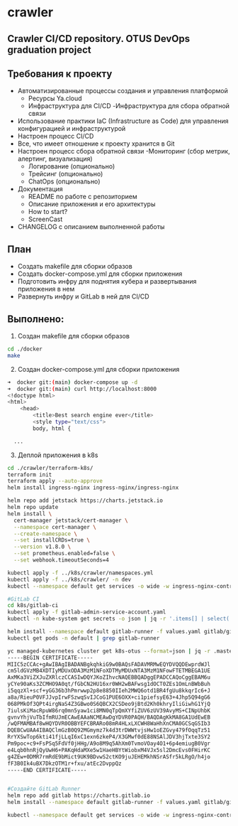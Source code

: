 # crawler
## Crawler CI/CD repository. OTUS DevOps graduation project

## Требования к проекту
- Автоматизированные процессы создания и управления платформой
  - Ресурсы Ya.cloud
  - Инфраструктура для CI/CD
  -Инфраструктура для сбора обратной связи
- Использование практики IaC (Infrastructure as Code) для управления конфигурацией и инфраструктурой
- Настроен процесс CI/CD
- Все, что имеет отношение к проекту хранится в Git
- Настроен процесс сбора обратной связи
  -Мониторинг (сбор метрик, алертинг, визуализация)
  - Логирование (опционально)
  - Трейсинг (опционально)
  - ChatOps (опционально)
- Документация
  - README по работе с репозиторием
  - Описание приложения и его архитектуры
  - How to start?
  - ScreenCast
- CHANGELOG с описанием выполненной работы

## План
- Создать makefile для сборки образов
- Создать docker-compose.yml для сборки приложения
- Подготовить инфру для поднятия кубера и развертывания приложения в нем
- Развернуть инфру и GitLab в ней для CI/CD 

## Выполнено:

1. Создан makefile для сборки образов
~~~bash
cd ./docker
make
~~~

2. Создан docker-compose.yml для сборки приложения
~~~bash
➜  docker git:(main) docker-compose up -d
➜  docker git:(main) curl http://localhost:8000
<!doctype html>
<html>
    <head>
        <title>Best search engine ever</title>
        <style type="text/css">
        body, html {

  ...
  ~~~

3. Деплой приложения в k8s
~~~bash
cd ./crawler/terraform-k8s/  
terraform init
terraform apply --auto-approve
helm install ingress-nginx ingress-nginx/ingress-nginx

helm repo add jetstack https://charts.jetstack.io
helm repo update
helm install \
  cert-manager jetstack/cert-manager \
  --namespace cert-manager \
  --create-namespace \
  --set installCRDs=true \
  --version v1.8.0 \
  --set prometheus.enabled=false \
  --set webhook.timeoutSeconds=4

kubectl apply -f ../k8s/crawler/namespaces.yml
kubectl apply -f ../k8s/crawler/ -n dev
kubectl --namespace default get services -o wide -w ingress-nginx-controller

#GitLab CI
cd k8s/gitlab-ci
kubectl apply -f gitlab-admin-service-account.yaml
kubectl -n kube-system get secrets -o json | jq -r '.items[] | select(.metadata.name | startswith("gitlab-admin")) | .data.token' | base64 --decode > token.txt

helm install --namespace default gitlab-runner -f values.yaml gitlab/gitlab-runner
kubectl get pods -n default | grep gitlab-runner

yc managed-kubernetes cluster get k8s-otus --format=json | jq -r .master.master_auth.cluster_ca_certificate
-----BEGIN CERTIFICATE-----
MIIC5zCCAc+gAwIBAgIBADANBgkqhkiG9w0BAQsFADAVMRMwEQYDVQQDEwprdWJl
cm5ldGVzMB4XDTIyMDUxODA3MzM1NFoXDTMyMDUxNTA3MzM1NFowFTETMBEGA1UE
AxMKa3ViZXJuZXRlczCCASIwDQYJKoZIhvcNAQEBBQADggEPADCCAQoCggEBAM6u
yCYe90aKs3ZCMHO9A0qt/fGbCN2HU16xr0WH2wBAFwsg1dOCT0ZEs1OmLnBWbBuh
i5qqzXl+scf+yGG36b3hPmrwwp2p8e8850IIeh2MWQ6otd1BR4fgUu8kkqrIc6+J
a8a/RieuP0VFJJvpIrwFSzwqSvIJCoG1PUE6OXX+ci1piefsyE63+4Jhp5Q94gG6
068PMkOf3QPt4irgNaS4Z3GBwo0S6QBCX2CSDeo9jBtd2Kh0khryIliGiwhG1YjQ
7iulsKiMacRpuW86rq0mn5yaw1ci8MN0qTpQmXYfiZUV6zUV39AvyMS+CINpUhbK
gvnvYhjVuTbIfmRUJmECAwEAAaNCMEAwDgYDVR0PAQH/BAQDAgKkMA8GA1UdEwEB
/wQFMAMBAf8wHQYDVR0OBBYEFCBRARo08mR4HLxLXCWH8WaHhXnCMA0GCSqGSIb3
DQEBCwUAA4IBAQClmGzB0Q92MGmymz7k4d3trDWWtvjsHw1oEZGvy479fOqqTz51
RrYXSwTop6kti41fjLLqI6xC1exn6zkeP4/X3GMwf0dE88NSAlJDV3hjTxte3SY2
Pm9poc+c9+FsPSq5FdVf0jHHg/A9o8M9q5AhXm0TvmoVOay4O1+6p4emiugB0Vgr
e4Lqb0hnRjQyUwH6+PAKqHdaMXe5w1HaeHBYtWiobxM4VJx5sl2DmcEvs0FHirKC
g4ZEw+0DMR7rmRdE9bMict9UK9BDvwS2ctKO9juJEHEMkhNSrASfr5kLRgO/h4jo
fF3B0Ik4uBX7DkzOTM1r+fxu/atEc2DvppQz
-----END CERTIFICATE-----


#Создайте GitLab Runner
helm repo add gitlab https://charts.gitlab.io
helm install --namespace default gitlab-runner -f values.yaml gitlab/gitlab-runner

kubectl --namespace default get services -o wide -w ingress-nginx-controller
~~~
